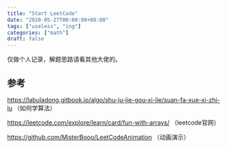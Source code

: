 ```yaml
---
title: "Start LeetCode"
date: "2020-05-27T00:00:00+08:00"
tags: ["useless", "ing"]
categories: ["math"]
draft: false
---
```


仅做个人记录，解题思路请看其他大佬的。



## 参考

https://labuladong.gitbook.io/algo/shu-ju-jie-gou-xi-lie/suan-fa-xue-xi-zhi-lu （如何学算法）

https://leetcode.com/explore/learn/card/fun-with-arrays/ （leetcode官网）

https://github.com/MisterBooo/LeetCodeAnimation （动画演示）